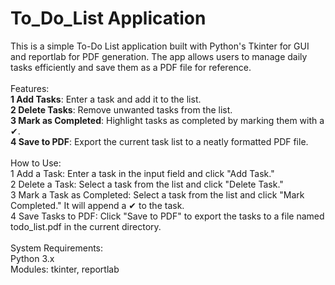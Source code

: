# To_Do_List Application
This is a simple To-Do List application built with Python's Tkinter for GUI and reportlab for PDF generation. The app allows users to manage daily tasks efficiently and save them as a PDF file for reference.
<br><br>
Features:<br>
<b>1 Add Tasks</b>: Enter a task and add it to the list.<br>
<b>2 Delete Tasks</b>: Remove unwanted tasks from the list.<br>
<b>3 Mark as Completed</b>: Highlight tasks as completed by marking them with a ✔.<br>
<b>4 Save to PDF</b>: Export the current task list to a neatly formatted PDF file.<br>
<br>
How to Use:<br>
1 Add a Task: Enter a task in the input field and click "Add Task."<br>
2 Delete a Task: Select a task from the list and click "Delete Task."<br>
3 Mark a Task as Completed: Select a task from the list and click "Mark Completed." It will append a ✔ to the task.<br>
4 Save Tasks to PDF: Click "Save to PDF" to export the tasks to a file named todo_list.pdf in the current directory.<br>
<br>
System Requirements:<br>
Python 3.x<br>
Modules: tkinter, reportlab<br>
